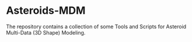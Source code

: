 # Asteroids-MDM
The repository contains a collection of some Tools and Scripts for Asteroid Multi-Data (3D Shape) Modeling.
